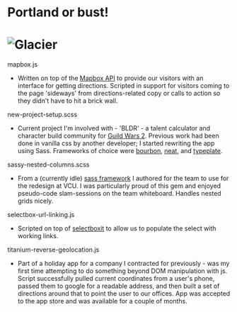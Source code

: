 # Portland or bust!
![Glacier](http://f.cl.ly/items/0i1G0y2d112A2Q2Y232s/Screen%20Shot%202013-10-11%20at%208.55.25%20PM.png)
============================================

mapbox.js
- Written on top of the [Mapbox API](https://www.mapbox.com/) to provide our visitors with an interface for getting directions. Scripted in support for visitors coming to the page 'sideways' from directions-related copy or calls to action so they didn't have to hit a brick wall. 

new-project-setup.scss
- Current project I'm involved with - 'BLDR' - a talent calculator and character build community for [Guild Wars 2](https://www.guildwars2.com/en/). Previous work had been done in vanilla css by another developer; I started rewriting the app using Sass. Frameworks of choice were [bourbon](http://bourbon.io/), [neat](http://neat.bourbon.io/), and [typeplate](http://typeplate.com/).

sassy-nested-columns.scss
- From a (currently idle) [sass framework](http://github.com/vculibraries/glacier) I authored for the team to use for the redesign at VCU. I was particularly proud of this gem and enjoyed pseudo-code slam-sessions on the team whiteboard. Handles nested grids nicely.

selectbox-url-linking.js
- Scripted on top of [selectboxit](http://gregfranko.com/jquery.selectBoxIt.js/) to allow us to populate the select with working links. 

titanium-reverse-geolocation.js
- Part of a holiday app for a company I contracted for previously - was my first time attempting to do something beyond DOM manipulation with js. Script successfully pulled current coordinates from a user's phone, passed them to google for a readable address, and then built a set of directions around that to point the user to our offices. App was accepted to the app store and was available for a couple of months.
